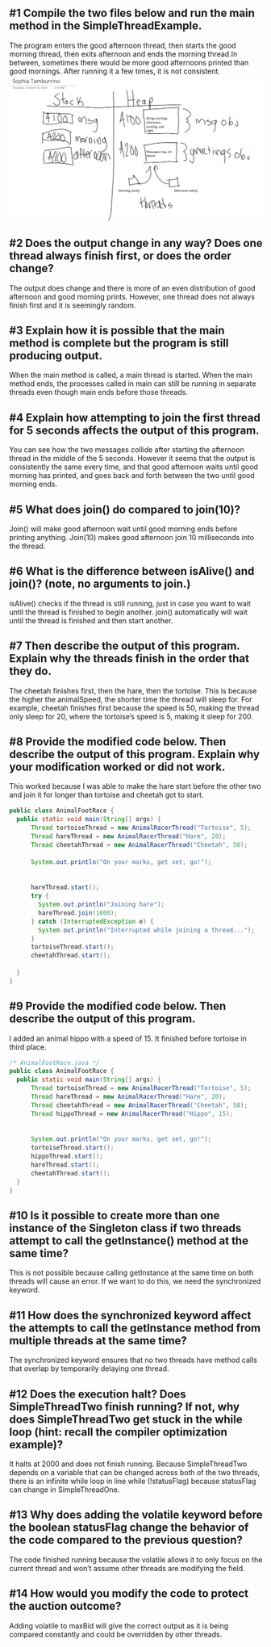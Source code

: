 ## #1 Compile the two files below and run the main method in the SimpleThreadExample.

The program enters the good afternoon thread, then starts the good morning thread, then exits afternoon and ends the morning thread.In between, sometimes there would be more good afternoons printed than good mornings. After running it a few times, it is not consistent.
![My Diagram](J6.png)

## #2 Does the output change in any way? Does one thread always finish first, or does the order change?
The output does change and there is more of an even distribution of good afternoon and good morning prints. However, one thread does not always finish first and it is seemingly random.

## #3 Explain how it is possible that the main method is complete but the program is still producing output.

When the main method is called, a main thread is started. When the main method ends, the processes called in main can still be running in separate threads even though main ends before those threads.

## #4 Explain how attempting to join the first thread for 5 seconds affects the output of this program. 

You can see how the two messages collide after starting the afternoon thread in the middle of the 5 seconds. However it seems that the output is consistently the same every time, and that good afternoon waits until good morning has printed, and goes back and forth between the two until good morning ends.

## #5 What does join() do compared to join(10)?

Join() will make good afternoon wait until good morning ends before printing anything. Join(10) makes good afternoon join 10 milliseconds into the thread. 

## #6 What is the difference between isAlive() and join()? (note, no arguments to join.)
isAlive() checks if the thread is still running, just in case you want to wait until the thread is finished to begin another. join() automatically will wait until the thread is finished and then start another.

## #7 Then describe the output of this program. Explain why the threads finish in the order that they do.

The cheetah finishes first, then the hare, then the tortoise. This is because the higher the animalSpeed, the shorter time the thread will sleep for. For example, cheetah finishes first because the speed is 50, making the thread only sleep for 20, where the tortoise’s speed is 5, making it sleep for 200. 

## #8 Provide the modified code below. Then describe the output of this program. Explain why your modification worked or did not work.

This worked because I was able to make the hare start before the other two and join it for longer than tortoise and cheetah got to start.
``` Java
public class AnimalFootRace {
  public static void main(String[] args) {
      Thread tortoiseThread = new AnimalRacerThread("Tortoise", 5);
      Thread hareThread = new AnimalRacerThread("Hare", 20);
      Thread cheetahThread = new AnimalRacerThread("Cheetah", 50);

      System.out.println("On your marks, get set, go!");


      hareThread.start();
      try {
        System.out.println("Joining hare");
        hareThread.join(1000);
      } catch (InterruptedException e) {
        System.out.println("Interrupted while joining a thread...");
      }
      tortoiseThread.start();
      cheetahThread.start();
   
  }
}
```
## #9 Provide the modified code below. Then describe the output of this program.
I added an animal hippo with a speed of 15. It finished before tortoise in third place. 
```Java
/* AnimalFootRace.java */
public class AnimalFootRace {
  public static void main(String[] args) {
      Thread tortoiseThread = new AnimalRacerThread("Tortoise", 5);
      Thread hareThread = new AnimalRacerThread("Hare", 20);
      Thread cheetahThread = new AnimalRacerThread("Cheetah", 50);
      Thread hippoThread = new AnimalRacerThread("Hippo", 15);


      System.out.println("On your marks, get set, go!");
      tortoiseThread.start();
      hippoThread.start();
      hareThread.start();
      cheetahThread.start();
  }
}
```
## #10 Is it possible to create more than one instance of the Singleton class if two threads attempt to call the getInstance() method at the same time?
This is not possible because calling getInstance at the same time on both threads will cause an error. If we want to do this, we need the synchronized keyword.

## #11 How does the synchronized keyword affect the attempts to call the getInstance method from multiple threads at the same time? 
The synchronized keyword ensures that no two threads have method calls that overlap by temporarily delaying one thread. 

## #12 Does the execution halt? Does SimpleThreadTwo finish running? If not, why does SimpleThreadTwo get stuck in the while loop (hint: recall the compiler optimization example)?
It halts at 2000 and does not finish running. Because SimpleThreadTwo depends on a variable that can be changed across both of the two threads, there is an infinite while loop in line while (!statusFlag) because statusFlag can change in SimpleThreadOne.

## #13 Why does adding the volatile keyword before the boolean statusFlag change the behavior of the code compared to the previous question?
The code finished running because the volatile allows it to only focus on the current thread and won’t assume other threads are modifying the field.

## #14 How would you modify the code to protect the auction outcome?
Adding volatile to maxBid will give the correct output as it is being compared constantly and could be overridden by other threads.
